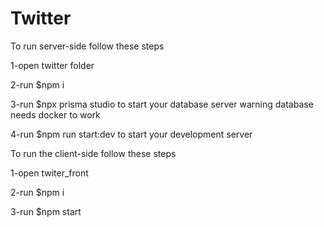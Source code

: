 # Twitter
To run  server-side follow these steps 

1-open twitter folder

2-run $npm i

3-run $npx prisma studio to start your database server warning database needs docker to work

4-run $npm run start:dev to start your development server

To run the client-side follow these steps

1-open twiter_front

2-run $npm i

3-run $npm start 


